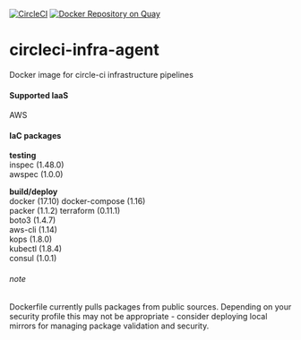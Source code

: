 [![CircleCI](https://circleci.com/gh/feedyard/circleci-infra-agent.svg?style=shield)](https://circleci.com/gh/feedyard/circleci-infra-agent)
[![Docker Repository on Quay](https://quay.io/repository/feedyard/circleci-infra-agent/status "Docker Repository on Quay")](https://quay.io/repository/feedyard/circleci-infra-agent)
# circleci-infra-agent
Docker image for circle-ci infrastructure pipelines

#### Supported IaaS

AWS

#### IaC packages

**testing**  
inspec (1.48.0)  
awspec (1.0.0)    

**build/deploy**  
docker (17.10)
docker-compose (1.16)  
packer (1.1.2)
terraform (0.11.1)  
boto3 (1.4.7)  
aws-cli (1.14)  
kops (1.8.0)  
kubectl (1.8.4)  
consul (1.0.1)


###### note
Dockerfile currently pulls packages from public sources. Depending on your security profile this may not be appropriate - consider deploying local mirrors for managing package validation and security.